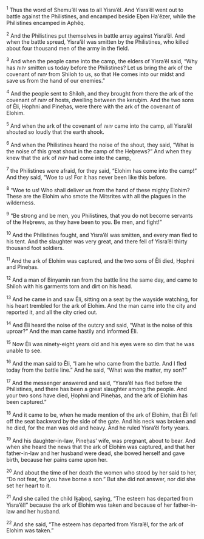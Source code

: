 <sup>1</sup> Thus the word of Shemu’ĕl was to all Yisra’ĕl. And Yisra’ĕl went out to battle against the Philistines, and encamped beside Eḇen Ha‛ĕzer, while the Philistines encamped in Aphĕq.

<sup>2</sup> And the Philistines put themselves in battle array against Yisra’ĕl. And when the battle spread, Yisra’ĕl was smitten by the Philistines, who killed about four thousand men of the army in the field.

<sup>3</sup> And when the people came into the camp, the elders of Yisra’ĕl said, “Why has יהוה smitten us today before the Philistines? Let us bring the ark of the covenant of יהוה from Shiloh to us, so that He comes into our midst and save us from the hand of our enemies.”

<sup>4</sup> And the people sent to Shiloh, and they brought from there the ark of the covenant of יהוה of hosts, dwelling between the keruḇim. And the two sons of Ĕli, Ḥophni and Pineḥas, were there with the ark of the covenant of Elohim.

<sup>5</sup> And when the ark of the covenant of יהוה came into the camp, all Yisra’ĕl shouted so loudly that the earth shook.

<sup>6</sup> And when the Philistines heard the noise of the shout, they said, “What is the noise of this great shout in the camp of the Heḇrews?” And when they knew that the ark of יהוה had come into the camp,

<sup>7</sup> the Philistines were afraid, for they said, “Elohim has come into the camp!” And they said, “Woe to us! For it has never been like this before.

<sup>8</sup> “Woe to us! Who shall deliver us from the hand of these mighty Elohim? These are the Elohim who smote the Mitsrites with all the plagues in the wilderness.

<sup>9</sup> “Be strong and be men, you Philistines, that you do not become servants of the Heḇrews, as they have been to you. Be men, and fight!”

<sup>10</sup> And the Philistines fought, and Yisra’ĕl was smitten, and every man fled to his tent. And the slaughter was very great, and there fell of Yisra’ĕl thirty thousand foot soldiers.

<sup>11</sup> And the ark of Elohim was captured, and the two sons of Ĕli died, Ḥophni and Pineḥas.

<sup>12</sup> And a man of Binyamin ran from the battle line the same day, and came to Shiloh with his garments torn and dirt on his head.

<sup>13</sup> And he came in and saw Ĕli, sitting on a seat by the wayside watching, for his heart trembled for the ark of Elohim. And the man came into the city and reported it, and all the city cried out.

<sup>14</sup> And Ĕli heard the noise of the outcry and said, “What is the noise of this uproar?” And the man came hastily and informed Ĕli.

<sup>15</sup> Now Ĕli was ninety-eight years old and his eyes were so dim that he was unable to see.

<sup>16</sup> And the man said to Ĕli, “I am he who came from the battle. And I fled today from the battle line.” And he said, “What was the matter, my son?”

<sup>17</sup> And the messenger answered and said, “Yisra’ĕl has fled before the Philistines, and there has been a great slaughter among the people. And your two sons have died, Ḥophni and Pineḥas, and the ark of Elohim has been captured.”

<sup>18</sup> And it came to be, when he made mention of the ark of Elohim, that Ĕli fell off the seat backward by the side of the gate. And his neck was broken and he died, for the man was old and heavy. And he ruled Yisra’ĕl forty years.

<sup>19</sup> And his daughter-in-law, Pineḥas’ wife, was pregnant, about to bear. And when she heard the news that the ark of Elohim was captured, and that her father-in-law and her husband were dead, she bowed herself and gave birth, because her pains came upon her.

<sup>20</sup> And about the time of her death the women who stood by her said to her, “Do not fear, for you have borne a son.” But she did not answer, nor did she set her heart to it.

<sup>21</sup> And she called the child Iḵaḇoḏ, saying, “The esteem has departed from Yisra’ĕl!” because the ark of Elohim was taken and because of her father-in-law and her husband.

<sup>22</sup> And she said, “The esteem has departed from Yisra’ĕl, for the ark of Elohim was taken.”

